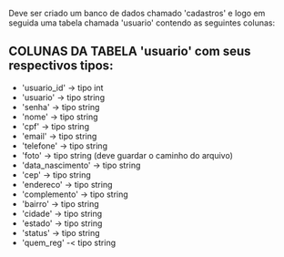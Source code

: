 <p> Deve ser criado um banco de dados chamado 'cadastros' e logo em seguida uma tabela chamada 'usuario' contendo as seguintes colunas: </p>

## COLUNAS DA TABELA 'usuario' com seus respectivos tipos:
- 'usuario_id' -> tipo int
-  'usuario' -> tipo string
-  'senha' -> tipo string
-  'nome' -> tipo string
-  'cpf' -> tipo string
-  'email' -> tipo string
-  'telefone' -> tipo string
-  'foto' -> tipo string (deve guardar o caminho do arquivo)
-  'data_nascimento' -> tipo string
-  'cep' -> tipo string
-  'endereco' -> tipo string
-  'complemento' -> tipo string
-  'bairro' -> tipo string
-  'cidade' -> tipo string
-  'estado' -> tipo string
-  'status' -> tipo string
-  'quem_reg' -< tipo string
